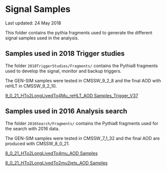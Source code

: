 # Signal Samples

Last updated: 24 May 2018

This folder contains the pythia fragments used to generate the different signal samples used in the analysis.

## Samples used in 2018 Trigger studies

The folder `2018TriggerStudies/Fragments/` contains the Pythia8 fragments used to develop the signal, monitor and backup triggers.

The GEN-SIM samples were tested in CMSSW_9_2_8 and the final AOD with reHLT in CMSSW_9_2_10.

[9_0_21_HTo2LongLivedTo4Mu_reHLT_AOD Samples_Trigger_V37](https://cmsweb.cern.ch/das/request?view=list&limit=50&instance=prod%2Fphys03&input=dataset%3D%2FHTo2LongLivedTo4mu*_MH-*_MFF-*_CTau-*mm_TuneCUETP8M1_13TeV_pythia8%2Fescalant-crab_HTo2LongLivedTo*_MH-*_MFF-*_CTau-*mm_TuneCUETP8M1_13TeV_pythia8_*AODSIM*V37*%2F*USER)			     

## Samples used in 2016 Analysis search

The folder `2016Search/Fragments/` contains the Pythia8 fragments used for the search with 2016 data. 

The GEN-SIM samples were tested in CMSSW_7_1_32 and the final AOD are produced with CMSSW_8_0_21.

[8_0_21_HTo2LongLivedTo4mu_AOD Samples](https://cmsweb.cern.ch/das/request?view=list&limit=50&instance=prod%2Fphys03&input=dataset%3D%2FHTo2LongLivedTo4mu*_MH-*_MFF-*_CTau-*mm_TuneCUETP8M1_13TeV_pythia8%2Fescalant-crab_HTo2LongLivedTo*_MH-*_MFF-*_CTau-*mm_TuneCUETP8M1_13TeV_pythia8_May2018-AOD-v1-*%2F*USER)

[8_0_21_HTo2LongLivedTo2mu2jets_AOD Samples](https://cmsweb.cern.ch/das/request?view=list&limit=50&instance=prod%2Fphys03&input=dataset%3D%2FHTo2LongLivedTo2mu2jets*_MH-*_MFF-*_CTau-*mm_TuneCUETP8M1_13TeV_pythia8%2Fescalant-crab_HTo2LongLivedTo*_MH-*_MFF-*_CTau-*mm_TuneCUETP8M1_13TeV_pythia8_May2018-AOD-v1-*%2F*USER)